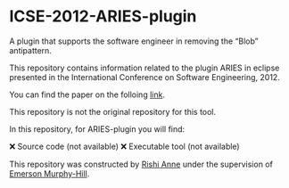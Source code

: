 # ICSE-2012-ARIES-plugin
A plugin  that supports the software engineer in removing the “Blob” antipattern.

This repository contains information related to the plugin ARIES in eclipse  presented in the International Conference on Software Engineering, 2012.

You can find the paper on the folloing  [link](http://dl.acm.org/citation.cfm?id=2337434).

This repository is not the original repository for this tool.

In this repository, for ARIES-plugin you will find:

:x: Source code (not available)
:x: Executable tool (not available)

This repository was constructed by [Rishi Anne](https://github.com/rishielnino) under the supervision of [Emerson Murphy-Hill](https://github.com/CaptainEmerson).
